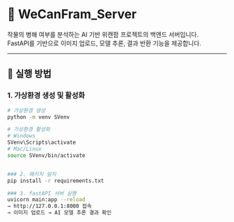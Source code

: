 # 🌱 WeCanFram_Server

작물의 병해 여부를 분석하는 AI 기반 위캔팜 프로젝트의 백엔드 서버입니다.  
FastAPI를 기반으로 이미지 업로드, 모델 추론, 결과 반환 기능을 제공합니다.


---

## 🚀 실행 방법

### 1. 가상환경 생성 및 활성화

```bash
# 가상환경 생성
python -m venv SVenv

# 가상환경 활성화
# Windows
SVenv\Scripts\activate
# Mac/Linux
source SVenv/bin/activate


### 2. 패키지 설치
pip install -r requirements.txt

### 3. fastAPI 서버 실행
uvicorn main:app --reload
→ http://127.0.0.1:8000 접속
→ 이미지 업로드 → AI 모델 추론 결과 확인

